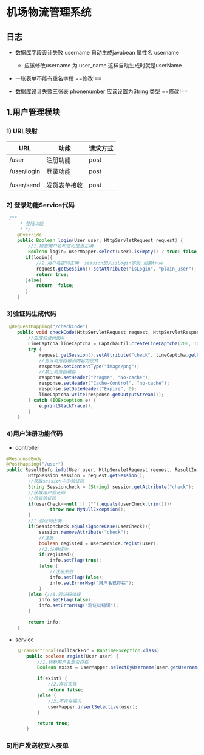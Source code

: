 # 机场物流管理系统

## 日志

- 数据库字段设计失败  username  自动生成javabean 属性名 username 

  - 应该修改username 为 user_name 这样自动生成时就是userName

    

- 一张表单不能有重名字段   ==修改!==

  

- 数据库设计失败三张表  phonenumber  应该设置为String 类型   ==修改!==

## 1.用户管理模块

### 1) URL映射



| URL         | 功能         | 请求方式 |
| ----------- | ------------ | -------- |
| /user       | 注册功能     | post     |
| /user/login | 登录功能     | post     |
|             |              |          |
| /user/send  | 发货表单接收 | post     |

### 2) 登录功能Service代码

```java
 /**
     * 登陆功能
     * */
    @Override
    public Boolean login(User user, HttpServletRequest request) {
        //1.检查用户名和密码是否正确
        Boolean login= userMapper.select(user).isEmpty() ? true: false;
       if(login){
           //2.用户名密码正确  session加入isLogin字段,设置true
           request.getSession().setAttribute("isLogin", "plain_user");
           return true;
       }else{
           return  false;
       }
    }
```

### 3)验证码生成代码



```java
 @RequestMapping("/checkCode")
    public void checkCode(HttpServletRequest request, HttpServletResponse response) throws IOException {
        //生成验证码图片
        LineCaptcha lineCaptcha = CaptchaUtil.createLineCaptcha(200, 100);
        try {
            request.getSession().setAttribute("check", lineCaptcha.getCode());
            //告诉浏览器输出内容为图片
            response.setContentType("image/png");
            //禁止浏览器缓存
            response.setHeader("Pragma", "No-cache");
            response.setHeader("Cache-Control", "no-cache");
            response.setDateHeader("Expire", 0);
            lineCaptcha.write(response.getOutputStream());
        } catch (IOException e) {
            e.printStackTrace();
        }
    }
```



### 4)用户注册功能代码

- controller

```java
@ResponseBody
@PostMapping("/user")
public ResultInfo info(User user, HttpServletRequest request, ResultInfo info, @RequestParam("check") String userCheck) throws MyNullException {
        HttpSession session = request.getSession();
        //获取session中的验证码
        String Sessioncheck = (String) session.getAttribute("check");
        //获取用户验证码
        //检查验证码
        if(userCheck==null || ("").equals(userCheck.trim())){
                throw new MyNullException();
        }
        //1.验证码正确
        if(Sessioncheck.equalsIgnoreCase(userCheck)){
            session.removeAttribute("check");
            //注册
            boolean registed = userService.regist(user);
            //2.注册成功
            if(registed){
                info.setFlag(true);
            }else {
                //注册失败
                info.setFlag(false);
                info.setErrorMsg("用户名已存在");
            }
        }else {//3.验证码错误
            info.setFlag(false);
            info.setErrorMsg("验证码错误");
        }

        return info;
    }
```

- service

  ```java
   @Transactional(rollbackFor = RuntimeException.class)
      public boolean regist(User user) {
          //1.判断用户名是否存在
          Boolean exist = userMapper.selectByUsername(user.getUsername())==null ? false: true;
  
          if(exist) {
              //2.存在失败
              return false;
          }else {
              //3.不存在插入
              userMapper.insertSelective(user);
          }
  
          return true;
      }
  ```

  

### 5)用户发送收货人表单













